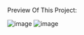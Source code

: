 Preview Of This Project:

![image](https://github.com/user-attachments/assets/197db602-28cd-47b8-99a4-f08fa97fec95)
![image](https://github.com/user-attachments/assets/d98682e0-16f2-4310-b47a-b768586e26bf)
